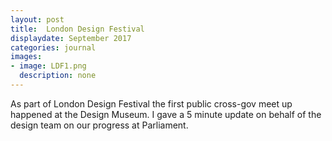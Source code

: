```yaml
---
layout: post
title:  London Design Festival
displaydate: September 2017
categories: journal
images:
- image: LDF1.png
  description: none
---
```

As part of London Design Festival the first public cross-gov meet up happened at the Design Museum. I gave a 5 minute update on behalf of the design team on our progress at Parliament.
